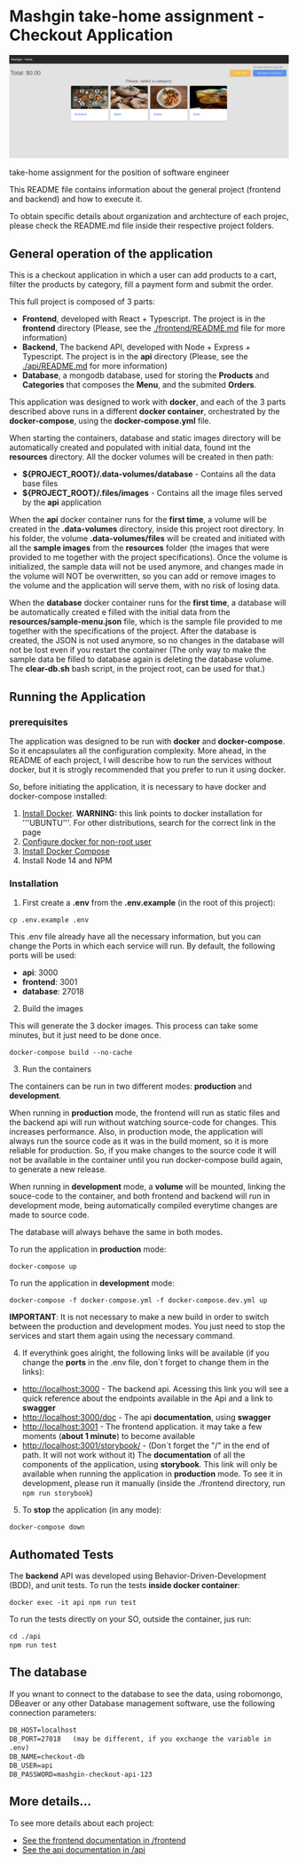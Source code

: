# Mashgin take-home assignment - Checkout Application

![Categories Screen](./resources/prints/1-categories.png?raw=true "Categories")

take-home assignment for the position of software engineer

This README file contains information about the general project (frontend and backend) and how to execute it.

To obtain specific details about organization and archtecture of each projec, please check the README.md file inside their respective project folders.

## General operation of the application

This is a checkout application in which a user can add products to a cart, filter the products by category, fill a payment form and submit the order.

This full project is composed of 3 parts:

* **Frontend**, developed with React + Typescript. The project is in the **frontend** directory (Please, see the [./frontend/README.md](/frontend/README.md) file for more information)
* **Backend**, The backend API, developed with Node + Express + Typescript. The project is in the **api** directory (Please, see the [./api/README.md](/api/README.md) for more information)
* **Database**, a mongodb database, used for storing the **Products** and **Categories** that composes the **Menu**, and the submited **Orders**.

This application was designed to work with **docker**, and each of the 3 parts described above runs in a different **docker container**, orchestrated by the **docker-compose**, using the **docker-compose.yml** file.

When starting the containers, database and static images directory will be automatically created and populated with initial data, found int the **resources** directory. All the docker volumes will be created in then path:

* **${PROJECT_ROOT}/.data-volumes/database** - Contains all the data base files
* **${PROJECT_ROOT}/.files/images** - Contains all the image files served by the **api** application


When the **api** docker container runs for the **first time**, a volume will be created in the **.data-volumes** directory, inside this project root directory. In his folder, the volume  **.data-volumes/files** will be created and initiated with all the **sample images** from the **resources** folder (the images that were provided to me together with the project specifications). Once the volume is initialized, the sample data will not be used anymore, and changes made in the volume will NOT be overwritten, so you can add or remove images to the volume and the application will serve them, with no risk of losing data.

When the **database** docker container runs for the **first time**, a database will be automatically created e filled with the initial data from the **resources/sample-menu.json** file, which is the sample file provided to me together with the specifications of the project. After the database is created, the JSON is not used anymore, so no changes in the database will not be lost even if you restart the container (The only way to make the sample data be filled to database again is deleting the database volume. The  **clear-db.sh** bash script, in the project root, can be used for that.)


## Running the Application


### prerequisites

The application was designed to be run with **docker** and **docker-compose**. So it encapsulates all the configuration complexity. More ahead, in the README of each project, I will describe how to run the services without docker, but it is strogly recommended that you prefer to run it using docker.

So, before initiating the application, it is necessary to have docker and docker-compose installed:


1. [Install Docker](https://docs.docker.com/v17.12/install/linux/docker-ce/ubuntu/#install-using-the-repository/). **WARNING:** this link points to docker installation for '''UBUNTU'''. For other distributions, search for the correct link in the page
2. [Configure docker for non-root user](https://docs.docker.com/v17.12/install/linux/linux-postinstall/#manage-docker-as-a-non-root-user)
3. [Install Docker Compose](https://docs.docker.com/compose/install/)
4. Install Node 14 and NPM

### Installation

1. First create a **.env** from the **.env.example** (in the root of this project):

```
cp .env.example .env
```

This .env file already have all the necessary information, but you can change the Ports in which each service will run. By default, the following ports will be used:

* **api**: 3000
* **frontend**: 3001
* **database**: 27018

2. Build the images

This will generate the 3 docker images. This process can take some minutes, but it just need to be done once.

```
docker-compose build --no-cache
```

3. Run the containers

The containers can be run in two different modes: **production** and **development**.

When running in **production** mode, the frontend will run as static files and the backend api will run without watching source-code for changes. This increases performance. Also, in production mode, the application will always run the source code as it was in the build moment, so it is more reliable for production. So, if you make changes to the source code it will not be available in the container until you run docker-compose build again, to generate a new release.

When running in **development** mode, a **volume** will be mounted, linking the souce-code to the container, and both frontend and backend will run in development mode, being automatically compiled everytime changes are made to source code.

The database will always behave the same in both modes.

To run the application in **production** mode:

```
docker-compose up
```

To run the application in **development** mode:

```
docker-compose -f docker-compose.yml -f docker-compose.dev.yml up
```

**IMPORTANT**: It is not necessary to make a new build in order to switch between the production and development modes. You just need to stop the services and start them again using the necessary command.



4. If everythink goes alright, the following links will be available (if you change the **ports** in the .env file, don`t forget to change them in the links):

* [http://localhost:3000](http://localhost:3000) - The backend api. Acessing this link you will see a quick reference about the endpoints available in the Api and a link to **swagger**
* [http://localhost:3000/doc](http://localhost:3000/doc) - The api **documentation**, using **swagger**
* [http://localhost:3001](http://localhost:3001) - The frontend application. it may take a few moments (**about 1 minute**) to become available
* [http://localhost:3001/storybook/](http://localhost:3001/storybook/) - (Don`t forget the "/" in the end of path. It will not work without it) The **documentation** of all the components of the application, using **storybook**.  This link will only be available when running the application in **production** mode. To see it in development, please run it manually (inside the ./frontend directory, run ```npm run storybook```)


5. To **stop** the application (in any mode):

```
docker-compose down
```

## Authomated Tests

The **backend** API was developed using Behavior-Driven-Development (BDD), and unit tests. To run the tests **inside docker container**:

```
docker exec -it api npm run test
```

To run the tests directly on your SO, outside the container, jus run:

```
cd ./api
npm run test
```


## The database

If you wnant to connect to the database to see the data, using robomongo, DBeaver or any other Database management software, use the following connection parameters:

```
DB_HOST=localhost
DB_PORT=27018   (may be different, if you exchange the variable in .env)
DB_NAME=checkout-db
DB_USER=api
DB_PASSWORD=mashgin-checkout-api-123
```



## More details...

To see more details about each project:

* [See the frontend documentation in /frontend](/frontend/README.md)
* [See the api documentation in /api](/api/README.md)
